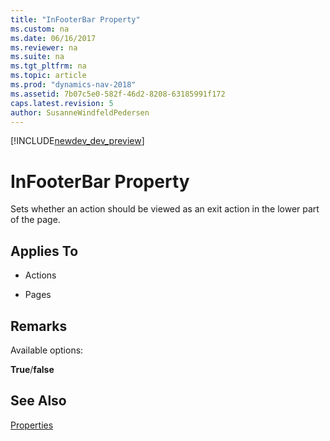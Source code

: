 ```yaml
---
title: "InFooterBar Property"
ms.custom: na
ms.date: 06/16/2017
ms.reviewer: na
ms.suite: na
ms.tgt_pltfrm: na
ms.topic: article
ms.prod: "dynamics-nav-2018"
ms.assetid: 7b07c5e0-582f-46d2-8208-63185991f172
caps.latest.revision: 5
author: SusanneWindfeldPedersen
---
```


[!INCLUDE[newdev_dev_preview](../includes/newdev_dev_preview.md)]

# InFooterBar Property
Sets whether an action should be viewed as an exit action in the lower part of the page.  
  
## Applies To  
  
-   Actions  
  
-   Pages  
  
## Remarks  
 Available options:  
  
 **True**/**false**
  
## See Also  
 [Properties](devenv-properties.md)